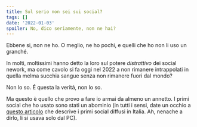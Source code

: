 ```yaml
---
title: Sul serio non sei sui social?
tags: []
date: '2022-01-03'
spoiler: No, dico seriamente, non ne hai?
---
```

Ebbene si, non ne ho.
O meglio, ne ho pochi, e quelli che ho non li uso un granch&eacute;.

In molti, moltissimi hanno detto la loro sul potere *distrattivo* dei social nework, ma come cavolo si fa oggi nel 2022 a non rimanere intrappolati in quella melma succhia sangue senza non rimanere fuori dal mondo?

Non lo so.
&Eacute; questa la verit&aacute;, non lo so.

Ma questo &egrave; quello che provo a fare io armai da almeno un annetto.
I primi social che ho usato sono stati un abominio (in tutti i sensi, date un occhio a [questo articolo](https://www.lemacchinevolanti.it/approfondimenti/archeologia-dei-social-network) che descrive i primi social diffusi in Italia. Ah, nenache a dirlo, li si usava solo dal PC). 